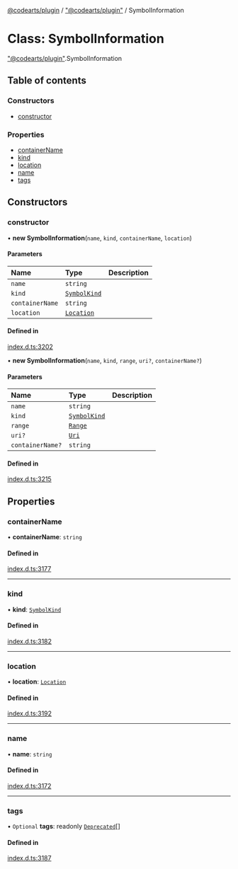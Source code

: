 [@codearts/plugin](../README.md) / ["@codearts/plugin"](../modules/_codearts_plugin_.md) / SymbolInformation

# Class: SymbolInformation

["@codearts/plugin"](../modules/_codearts_plugin_.md).SymbolInformation

## Table of contents

### Constructors

- [constructor](codearts_plugin_.SymbolInformation.md#constructor)

### Properties

- [containerName](codearts_plugin_.SymbolInformation.md#containername)
- [kind](codearts_plugin_.SymbolInformation.md#kind)
- [location](codearts_plugin_.SymbolInformation.md#location)
- [name](codearts_plugin_.SymbolInformation.md#name)
- [tags](codearts_plugin_.SymbolInformation.md#tags)

## Constructors

### constructor

• **new SymbolInformation**(`name`, `kind`, `containerName`, `location`)

#### Parameters

| Name | Type | Description |
| :------ | :------ | :------ |
| `name` | `string` |  |
| `kind` | [`SymbolKind`](../enums/codearts_plugin_.SymbolKind.md) |  |
| `containerName` | `string` |  |
| `location` | [`Location`](codearts_plugin_.Location.md) |  |

#### Defined in

[index.d.ts:3202](https://github.com/huaweicloud/cloudide-plugin-api/blob/d4de966/index.d.ts#L3202)

• **new SymbolInformation**(`name`, `kind`, `range`, `uri?`, `containerName?`)

#### Parameters

| Name | Type | Description |
| :------ | :------ | :------ |
| `name` | `string` |  |
| `kind` | [`SymbolKind`](../enums/codearts_plugin_.SymbolKind.md) |  |
| `range` | [`Range`](codearts_plugin_.Range.md) |  |
| `uri?` | [`Uri`](codearts_plugin_.Uri.md) |  |
| `containerName?` | `string` |  |

#### Defined in

[index.d.ts:3215](https://github.com/huaweicloud/cloudide-plugin-api/blob/d4de966/index.d.ts#L3215)

## Properties

### containerName

• **containerName**: `string`

#### Defined in

[index.d.ts:3177](https://github.com/huaweicloud/cloudide-plugin-api/blob/d4de966/index.d.ts#L3177)

___

### kind

• **kind**: [`SymbolKind`](../enums/codearts_plugin_.SymbolKind.md)

#### Defined in

[index.d.ts:3182](https://github.com/huaweicloud/cloudide-plugin-api/blob/d4de966/index.d.ts#L3182)

___

### location

• **location**: [`Location`](codearts_plugin_.Location.md)

#### Defined in

[index.d.ts:3192](https://github.com/huaweicloud/cloudide-plugin-api/blob/d4de966/index.d.ts#L3192)

___

### name

• **name**: `string`

#### Defined in

[index.d.ts:3172](https://github.com/huaweicloud/cloudide-plugin-api/blob/d4de966/index.d.ts#L3172)

___

### tags

• `Optional` **tags**: readonly [`Deprecated`](../enums/codearts_plugin_.SymbolTag.md#deprecated)[]

#### Defined in

[index.d.ts:3187](https://github.com/huaweicloud/cloudide-plugin-api/blob/d4de966/index.d.ts#L3187)
